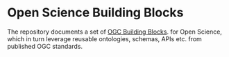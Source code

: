 # Open Science Building Blocks 

The repository documents a set of [OGC Building Blocks](https:blocks.ogc.org). for Open Science, which in turn leverage reusable ontologies, schemas, APIs etc. from published OGC standards.

 


